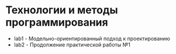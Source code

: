 # Технологии и методы программирования
* lab1 - Модельно-ориентированный подход к проектированию
* lab2 - Продолжение практической работы №1